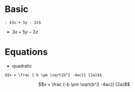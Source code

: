 # Basic
```
- $3x + 5y - 2z$
```
- $3x + 5y - 2z$

# Equations
* quadratic
```
$$x = \frac {-b \pm \sqrt{b^2 -4ac}} {2a}$$
```
$$x = \frac {-b \pm \sqrt{b^2 -4ac}} {2a}$$
